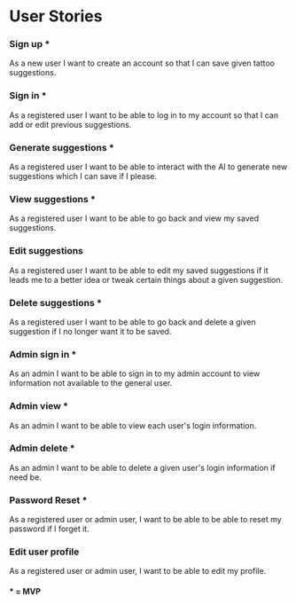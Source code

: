 # User Stories

### Sign up *

As a new user I want to create an account so that I can save given tattoo suggestions.

### Sign in *

As a registered user I want to be able to log in to my account so that I can add or edit previous suggestions.

### Generate suggestions *

As a registered user I want to be able to interact with the AI to generate new suggestions which I can save if I please.

### View suggestions *

As a registered user I want to be able to go back and view my saved suggestions.

### Edit suggestions

As a registered user I want to be able to edit my saved suggestions if it leads me to a better idea or tweak certain things about a given suggestion.

### Delete suggestions *

As a registered user I want to be able to go back and delete a given suggestion if I no longer want it to be saved.

### Admin sign in *

As an admin I want to be able to sign in to my admin account to view information not available to the general user.

### Admin view *

As an admin I want to be able to view each user's login information.

### Admin delete *

As an admin I want to be able to delete a given user's login information if need be.

### Password Reset *

As a registered user or admin user, I want to be able to be able to reset my password if I forget it.

### Edit user profile

As a registered user or admin user, I want to be able to edit my profile.

#### * = MVP